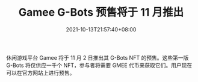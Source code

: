 ﻿---
title: "Gamee G-Bots 预售将于 11 月推出"
date: 2021-10-13T21:57:40+08:00
lastmod: 2021-10-13T16:45:40+08:00
draft: false
authors: ["Lynn"]
description: "休闲游戏平台 Gamee 将于 11 月 2 日推出其 G-Bots NFT 的预售。这些第一版 G-Bots 将仅供应一千个 NFT，参与者将需要 GMEE 代币来获取它们。用户现在可以在官方网站上进行预售。"
featuredImage: "gamee-g-bots-presale-coming-in-november.png"
tags: ["Strategy Game","策略游戏","Play to Earn"]
categories: ["news"]
news: ["策略游戏"]
weight: 
lightgallery: true
pinned: false
recommend: false
recommend1: false
---

休闲游戏平台 Gamee 将于 11 月 2 日推出其 G-Bots NFT 的预售。这些第一版 G-Bots 将仅供应一千个 NFT，参与者将需要 GMEE 代币来获取它们。用户现在可以在官方网站上进行预售。

<!--more-->

